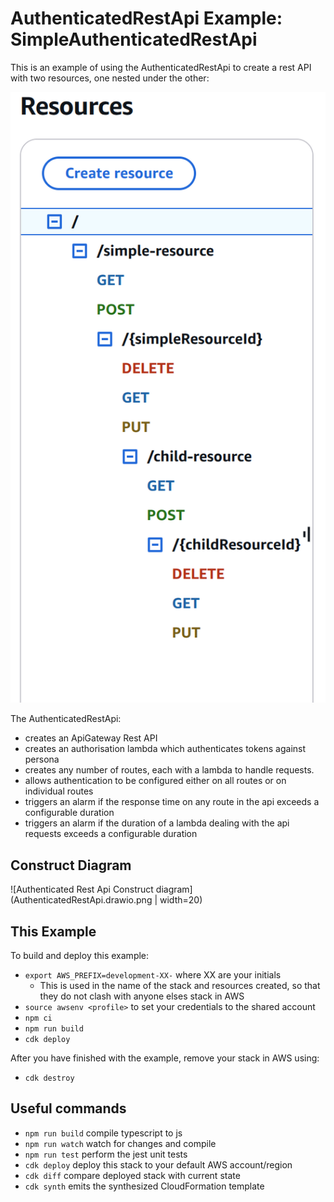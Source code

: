 # AuthenticatedRestApi Example: SimpleAuthenticatedRestApi

This is an example of using the AuthenticatedRestApi to create a rest API with two resources, one nested under the other:

![Resources in the Example](resources.png)

The AuthenticatedRestApi:

- creates an ApiGateway Rest API
- creates an authorisation lambda which authenticates tokens against persona
- creates any number of routes, each with a lambda to handle requests.
- allows authentication to be configured either on all routes or on individual routes
- triggers an alarm if the response time on any route in the api exceeds a configurable duration
- triggers an alarm if the duration of a lambda dealing with the api requests exceeds a configurable duration

## Construct Diagram

![Authenticated Rest Api Construct diagram](AuthenticatedRestApi.drawio.png | width=20)

## This Example

To build and deploy this example:

- `export AWS_PREFIX=development-XX-` where XX are your initials
  - This is used in the name of the stack and resources created, so that they do not clash with anyone elses stack in AWS
- `source awsenv <profile>` to set your credentials to the shared account
- `npm ci`
- `npm run build`
- `cdk deploy`

After you have finished with the example, remove your stack in AWS using:

- `cdk destroy`

## Useful commands

- `npm run build` compile typescript to js
- `npm run watch` watch for changes and compile
- `npm run test` perform the jest unit tests
- `cdk deploy` deploy this stack to your default AWS account/region
- `cdk diff` compare deployed stack with current state
- `cdk synth` emits the synthesized CloudFormation template
